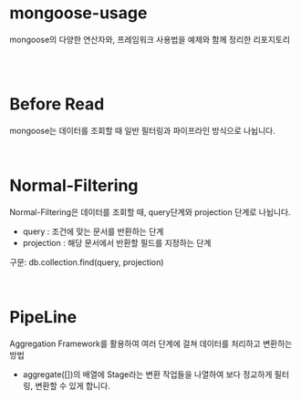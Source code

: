 # mongoose-usage
mongoose의 다양한 연산자와, 프레임워크 사용법을 예제와 함께 정리한 리포지토리

</br>
</br>

# Before Read

mongoose는 데이터를 조회할 때 일반 필터링과 파이프라인 방식으로 나뉩니다.

</br>

# Normal-Filtering

Normal-Filtering은 데이터를 조회할 때, query단계와 projection 단계로 나뉩니다.

- query : 조건에 맞는 문서를 반환하는 단계
- projection : 해당 문서에서 반환할 필드를 지정하는 단계

구문: db.collection.find(query, projection)

</br>

# PipeLine

Aggregation Framework를 활용하여 여러 단계에 걸쳐 데이터를 처리하고 변환하는 방법
- aggregate([])의 배열에 Stage라는 변환 작업들을 나열하여 보다 정교하게 필터링, 변환할 수 있게 합니다.
